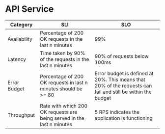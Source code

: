 # API Service

| Category     | SLI | SLO                                                                                                         |
|--------------|-----|-------------------------------------------------------------------------------------------------------------|
| Availability |  Percentage of 200 OK requests in the last n minutes   | 99%                                                                                                         |
| Latency      |  Time taken by 90% of the requests in the last n minutes   | 90% of requests below 100ms                                                                                 |
| Error Budget |  Percentage of 200 OK requests in last n minutes should be >= 80  | Error budget is defined at 20%. This means that 20% of the requests can fail and still be within the budget |
| Throughput   |  Rate with which 200 OK requests are being served in the last n minutes   | 5 RPS indicates the application is functioning                                                              |
